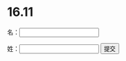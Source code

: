 # 16.11
<form action="/cgi-bin/cpp_get.cgi" method="get">
名：<input type="text" name="first_name">  <br />
 
姓：<input type="text" name="last_name" />
<input type="submit" value="提交" />
</form>
